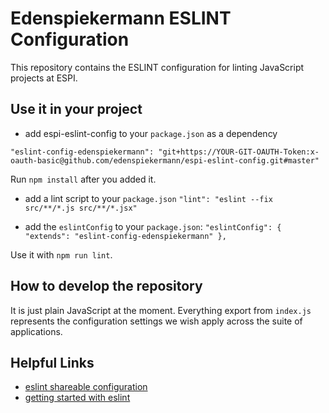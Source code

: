 # Edenspiekermann ESLINT Configuration

This repository contains the ESLINT configuration for linting JavaScript projects at ESPI.

## Use it in your project
* add espi-eslint-config to your `package.json` as a dependency

`"eslint-config-edenspiekermann": "git+https://YOUR-GIT-OAUTH-Token:x-oauth-basic@github.com/edenspiekermann/espi-eslint-config.git#master"`

Run `npm install` after you added it.

* add a lint script to your `package.json` 
`"lint": "eslint --fix src/**/*.js src/**/*.jsx"`

* add the `eslintConfig` to your `package.json`: 
`"eslintConfig": {
    "extends": "eslint-config-edenspiekermann"
 },`
 
Use it with `npm run lint`. 

## How to develop the repository

It is just plain JavaScript at the moment. Everything export from `index.js` represents the configuration settings we wish apply across the suite of applications.

## Helpful Links

* [eslint shareable configuration][shareable]
* [getting started with eslint][docs]

[shareable]: https://eslint.org/docs/developer-guide/shareable-configs  "Eslint shareable configurations"
[docs]: https://eslint.org/docs/user-guide/getting-started  "Eslint docs"
